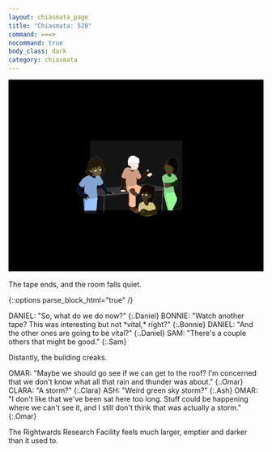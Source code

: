 ```yaml
---
layout: chiasmata_page
title: "Chiasmata: 520"
command: ===>
nocommand: true
body_class: dark
category: chiasmata
---
```


![520](/chiasmata/images/narrative/518.png)

The tape ends, and the room falls quiet.

{::options parse_block_html="true" /}
<div class="dialogue">
DANIEL: "So, what do we do now?" 
{:.Daniel}
BONNIE: "Watch another tape? This was interesting but not *vital,* right?"
{:.Bonnie}
DANIEL: "And the other ones are going to be vital?" 
{:.Daniel}
SAM: "There's a couple others that might be good."
{:.Sam}
</div>

Distantly, the building creaks.

<div class="dialogue">
OMAR: "Maybe we should go see if we can get to the roof? I'm concerned that we don't know what all that rain and thunder was about." 
{:.Omar}
CLARA: "A storm?"
{:.Clara}
ASH: "Weird green sky storm?"
{:.Ash}
OMAR: "I don't like that we've been sat here too long. Stuff could be happening where we can't see it, and I still don't think that was actually a storm."
{:.Omar}
</div>

The Rightwards Research Facility feels much larger, emptier and darker than it used to.
